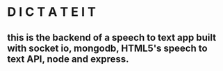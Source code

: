 # D I C T A T E  I T

## this is the backend of a speech to text app built with socket io, mongodb, HTML5's speech to text API, node and express. 